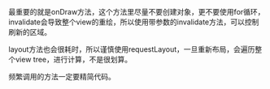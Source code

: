 最重要的就是onDraw方法，这个方法里尽量不要创建对象，更不要使用for循环，invalidate会导致整个view的重绘，所以使用带参数的invalidate方法，可以控制刷新的区域。

layout方法也会很耗时，所以谨慎使用requestLayout，一旦重新布局，会遍历整个view tree，进行计算，不是很划算。

频繁调用的方法一定要精简代码。